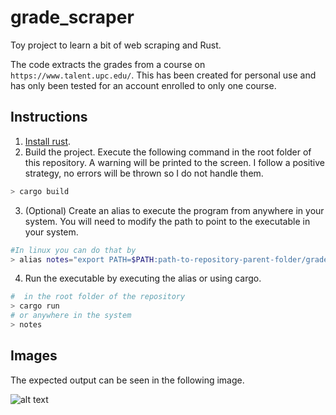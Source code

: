 # grade_scraper

Toy project to learn a bit of web scraping and Rust.

The code extracts the grades from a course on `https://www.talent.upc.edu/`.
This has been created for personal use and has only been tested for an account enrolled to only one course.


## Instructions

1. [Install rust](https://www.rust-lang.org/tools/install).
2. Build the project. Execute the following command in the root folder of this repository.
   A warning will be printed to the screen. I follow a positive strategy, no errors will be thrown so I do not handle them.
  ``` bash
  > cargo build
  ```
3. (Optional) Create an alias to execute the program from anywhere in your system.
    You will need to modify the path to point to the executable in your system.
```bash
#In linux you can do that by
> alias notes="export PATH=$PATH:path-to-repository-parent-folder/grade_scraper/target/debug/ && grade_scraper"
```
4. Run the executable by executing the alias or using cargo.
```bash
#  in the root folder of the repository
> cargo run
# or anywhere in the system
> notes
```

## Images

The expected output can be seen in the following image.

![alt text](https://github.com/danielorihuela/grade_scraper/blob/main/images/example_output.png)
